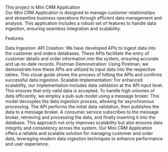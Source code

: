This project is Mini CRM Application  
Our Mini CRM Application is designed to manage customer relationships and streamline business operations through efficient data management and analysis. This application includes a robust set of features to handle data ingestion, ensuring seamless integration and scalability.

Features:

Data Ingestion:
API Creation:
We have developed APIs to ingest data into the customer and orders databases. These APIs facilitate the entry of customer details and order information into the system, ensuring accurate and up-to-date records.
Postman Demonstration:
Using Postman, we demonstrate how these APIs are utilized to input data into the respective tables. This visual guide shows the process of hitting the APIs and confirms successful data ingestion.
Scalable Implementation:
For enhanced scalability, our implementation includes data validation at the API input level. This ensures that only valid data is accepted.
To handle high volumes of data efficiently, we employ a pub-sub model using a message broker. This model decouples the data ingestion process, allowing for asynchronous processing. The API performs the initial data validation, then publishes the data to a message broker. A consumer service subscribes to the message broker, retrieving and processing the data, and finally inserting it into the database.
This approach not only improves scalability but also ensures data integrity and consistency across the system.
Our Mini CRM Application offers a reliable and scalable solution for managing customer and order data, leveraging modern data ingestion techniques to enhance performance and user experience.







